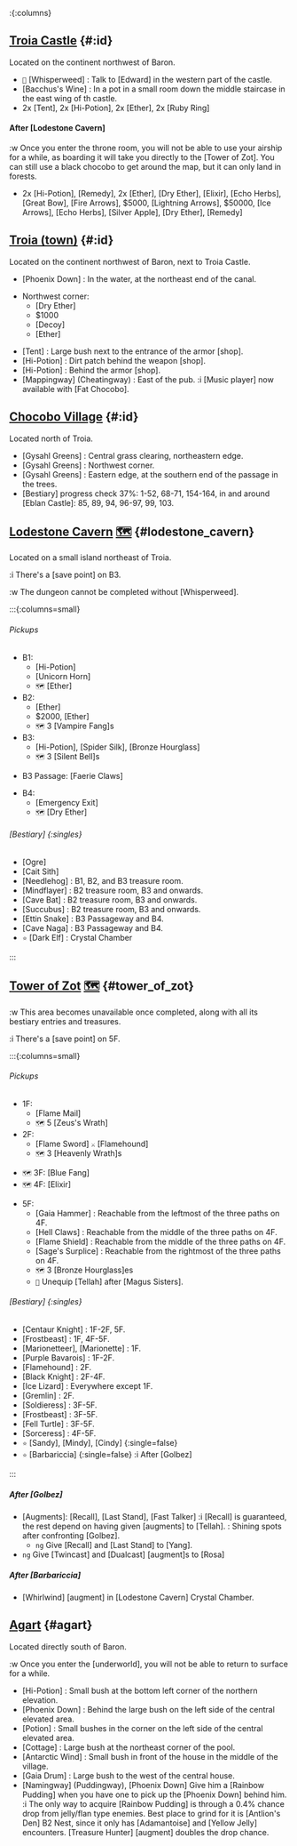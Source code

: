 :{:columns}

## [Troia Castle](@) {#:id}

Located on the continent northwest of Baron.

+ `💬` [Whisperweed]
  : Talk to [Edward] in the western part of the castle.
+ [Bacchus's Wine]
  : In a pot in a small room down the middle staircase in the east wing of th castle.
+ 2x [Tent], 2x [Hi-Potion], 2x [Ether], 2x [Ruby Ring]

#### After [Lodestone Cavern]
:w Once you enter the throne room, you will not be able to use your airship for a while, as boarding it will take you directly to the [Tower of Zot]. You can still use a black chocobo to get around the map, but it can only land in forests.

+ 2x [Hi-Potion], [Remedy], 2x [Ether], [Dry Ether], [Elixir], [Echo Herbs], [Great Bow], [Fire Arrows], $5000, [Lightning Arrows], $50000, [Ice Arrows], [Echo Herbs], [Silver Apple], [Dry Ether], [Remedy]


## [Troia (town)](@) {#:id}
Located on the continent northwest of Baron, next to Troia Castle.

+ [Phoenix Down]
  : In the water, at the northeast end of the canal.
- Northwest corner:
  + [Dry Ether]
  + $1000
  + [Decoy]
  + [Ether]
+ [Tent]
  : Large bush next to the entrance of the armor [shop].
+ [Hi-Potion]
  : Dirt patch behind the weapon [shop].
+ [Hi-Potion]
  : Behind the armor [shop].
+ [Mappingway] (Cheatingway)
  : East of the pub.
  :i [Music player] now available with [Fat Chocobo].  

  
## [Chocobo Village](@) {#:id}

Located north of Troia.

+ [Gysahl Greens]
  : Central grass clearing, northeastern edge.
+ [Gysahl Greens]
  : Northwest corner.
+ [Gysahl Greens]
  : Eastern edge, at the southern end of the passage in the trees.
+ [Bestiary] progress check
  37%: 1-52, 68-71, 154-164, in and around [Eblan Castle]\: 85, 89, 94, 96-97, 99, 103.



## [Lodestone Cavern](@) [🗺️](https://steamcommunity.com/sharedfiles/filedetails/?id=317566256#407524) {#lodestone_cavern}

Located on a small island northeast of Troia.

:i There's a [save point] on B3.

:w The dungeon cannot be completed without [Whisperweed].

:::{:columns=small}

###### Pickups
- B1:
  + [Hi-Potion]
  + [Unicorn Horn]
  + `🗺️` [Ether]
- B2:
  + [Ether]
  + $2000, [Ether]
  + `🗺️` 3 [Vampire Fang]s
- B3:
  + [Hi-Potion], [Spider Silk], [Bronze Hourglass]
  + `🗺️` 3 [Silent Bell]s
+ B3 Passage: [Faerie Claws]
- B4:
  + [Emergency Exit]
  + `🗺️` [Dry Ether] 
###### [Bestiary] {:singles}
+ [Ogre]
+ [Cait Sith]
+ [Needlehog]
  : B1, B2, and B3 treasure room.
+ [Mindflayer]
  : B2 treasure room, B3 and onwards.
+ [Cave Bat]
  : B2 treasure room, B3 and onwards.
+ [Succubus]
  : B2 treasure room, B3 and onwards.
+ [Ettin Snake]
  : B3 Passageway and B4.
+ [Cave Naga]
  : B3 Passageway and B4.
+ `⭐` [Dark Elf]
  : Crystal Chamber

:::



## [Tower of Zot](@) [🗺️](https://steamcommunity.com/sharedfiles/filedetails/?id=317566256#407526) {#tower_of_zot}

:w This area becomes unavailable once completed, along with all its bestiary entries and treasures.

:i There's a [save point] on 5F.

:::{:columns=small}

###### Pickups
- 1F:
  + [Flame Mail]
  + `🗺️` 5 [Zeus's Wrath]
- 2F:
  + [Flame Sword]
    `⚔️` [Flamehound]
  + `🗺️` 3 [Heavenly Wrath]s
+ `🗺️` 3F: [Blue Fang]
+ `🗺️` 4F: [Elixir]
- 5F:
  + [Gaia Hammer]
    : Reachable from the leftmost of the three paths on 4F.
  + [Hell Claws]
    : Reachable from the middle of the three paths on 4F.
  + [Flame Shield]
    : Reachable from the middle of the three paths on 4F.
  + [Sage's Surplice]
    : Reachable from the rightmost of the three paths on 4F.
  + `🗺️` 3 [Bronze Hourglass]es
  + `🧳` Unequip [Tellah] after [Magus Sisters].

###### [Bestiary] {:singles}
+ [Centaur Knight]
  : 1F-2F, 5F.
+ [Frostbeast]
  : 1F, 4F-5F.
+ [Marionetteer], [Marionette]
  : 1F.
+ [Purple Bavarois]
  : 1F-2F.
+ [Flamehound]
  : 2F.
+ [Black Knight]
  : 2F-4F.
+ [Ice Lizard]
  : Everywhere except 1F.
+ [Gremlin]
  : 2F.
+ [Soldieress]
  : 3F-5F.
+ [Frostbeast]
  : 3F-5F.
+ [Fell Turtle]
  : 3F-5F.
+ [Sorceress]
  : 4F-5F.
+ `⭐` [Sandy], [Mindy], [Cindy] {:single=false}
+ `⭐` [Barbariccia] {:single=false}
  :i After [Golbez]
  
:::

##### After [Golbez]
+ [Augments]\: [Recall], [Last Stand], [Fast Talker]
  :i [Recall] is guaranteed, the rest depend on having given [augments] to [Tellah].
  : Shining spots after confronting [Golbez].
  + `ng` Give [Recall] and [Last Stand] to [Yang].
+ `ng` Give [Twincast] and [Dualcast] [augment]s to [Rosa]
##### After [Barbariccia]
+ [Whirlwind] [augment] in [Lodestone Cavern] Crystal Chamber.



## [Agart](@) {#agart}
Located directly south of Baron.

:w Once you enter the [underworld], you will not be able to return to surface for a while.

+ [Hi-Potion]
  : Small bush at the bottom left corner of the northern elevation.
+ [Phoenix Down]
  : Behind the large bush on the left side of the central elevated area.
+ [Potion]
  : Small bushes in the corner on the left side of the central elevated area.
+ [Cottage]
  : Large bush at the northeast corner of the pool.
+ [Antarctic Wind]
  : Small bush in front of the house in the middle of the village.
+ [Gaia Drum]
  : Large bush to the west of the central house.
+ [Namingway] (Puddingway), [Phoenix Down]
  Give him a [Rainbow Pudding] when you have one to pick up the [Phoenix Down] behind him.
  :i The only way to acquire [Rainbow Pudding] is through a 0.4% chance drop from jelly/flan type enemies. Best place to grind for it is [Antlion's Den] B2 Nest, since it only has [Adamantoise] and [Yellow Jelly] encounters. [Treasure Hunter] [augment] doubles the drop chance.
  
